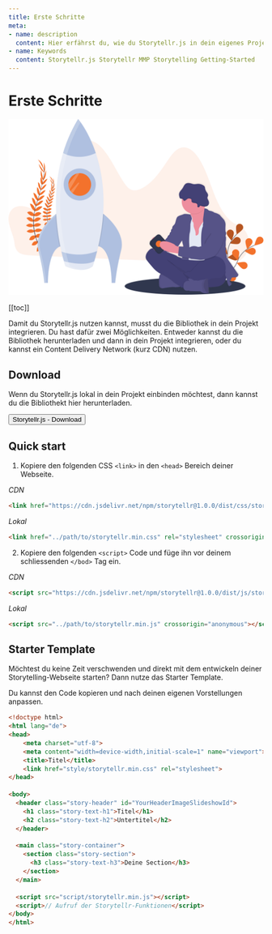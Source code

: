 ```yaml
---
title: Erste Schritte
meta:
- name: description
  content: Hier erfährst du, wie du Storytellr.js in dein eigenes Projekt integrierst.
- name: Keywords
  content: Storytellr.js Storytellr MMP Storytelling Getting-Started
---
```


# Erste Schritte
![Erste Schritte mit Storytellr.js](../../assets/illustration/undraw_maker_launch.svg)

[[toc]]

Damit du Storytellr.js nutzen kannst, musst du die Bibliothek in dein Projekt integrieren.
Du hast dafür zwei Möglichkeiten. Entweder kannst du die Bibliothek herunterladen und dann in dein
Projekt integrieren, oder du kannst ein Content Delivery Network (kurz CDN) nutzen.

## Download
Wenn du Storytellr.js lokal in dein Projekt einbinden möchtest, dann kannst du die Bibliothekt hier herunterladen.

<a class="button-a" href="https://github.com/FrankZinsli/Storytellr.js/archive/refs/heads/master.zip">
  <button>
    Storytellr.js - Download
  </button>
</a>

## Quick start
1. Kopiere den folgenden CSS `<link>` in den `<head>` Bereich deiner Webseite.

*CDN*
```html
<link href="https://cdn.jsdelivr.net/npm/storytellr@1.0.0/dist/css/storytellr.min.css" rel="stylesheet" crossorigin="anonymous">
```

*Lokal*
```html
<link href="../path/to/storytellr.min.css" rel="stylesheet" crossorigin="anonymous">
```

2. Kopiere den folgenden `<script>` Code und füge ihn vor deinem schliessenden `</bod>` Tag ein.

*CDN*
```html
<script src="https://cdn.jsdelivr.net/npm/storytellr@1.0.0/dist/js/storytellr.min.js" crossorigin="anonymous"></script>
```

*Lokal*
```html
<script src="../path/to/storytellr.min.js" crossorigin="anonymous"></script>
```

## Starter Template
Möchtest du keine Zeit verschwenden und direkt mit dem entwickeln deiner Storytelling-Webseite starten? Dann
nutze das Starter Template.

Du kannst den Code kopieren und nach deinen eigenen Vorstellungen anpassen.
```html
<!doctype html>
<html lang="de">
<head>
    <meta charset="utf-8">
    <meta content="width=device-width,initial-scale=1" name="viewport">
    <title>Titel</title>
    <link href="style/storytellr.min.css" rel="stylesheet">
</head>

<body>
  <header class="story-header" id="YourHeaderImageSlideshowId">
    <h1 class="story-text-h1">Titel</h1>
    <h2 class="story-text-h2">Untertitel</h2>
  </header>
  
  <main class="story-container">
    <section class="story-section">
      <h3 class="story-text-h3">Deine Section</h3>   
    </section>
  </main>
      
  <script src="script/storytellr.min.js"></script>
  <script>// Aufruf der Storytellr-Funktionen</script>
</body>
</html>
```
